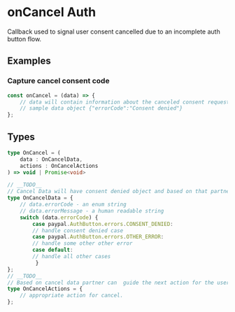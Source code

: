 # onCancel Auth

Callback used to signal user consent cancelled due to an incomplete auth button flow.

## Examples


### Capture cancel consent code

```javascript
const onCancel = (data) => {
    // data will contain information about the canceled consent request
    // sample data object {"errorCode":"Consent denied"}
};
```

## Types

```typescript
type OnCancel = (
    data : OnCancelData,
    actions : OnCancelActions
) => void | Promise<void>

// __TODO__
// Cancel Data will have consent denied object and based on that partner can show appropriate screen for user.
type OnCancelData = {
    // data.errorCode - an enum string 
    // data.errorMessage - a human readable string 
    switch (data.errorCode) { 
        case paypal.AuthButton.errors.CONSENT_DENIED: 
        // handle consent denied case 
        case paypal.AuthButton.errors.OTHER_ERROR: 
        // handle some other other error 
        case default: 
        // handle all other cases
         }
};
// __TODO__
// Based on cancel data partner can  guide the next action for the user.
type OnCancelActions = {
    // appropriate action for cancel.
};
```

